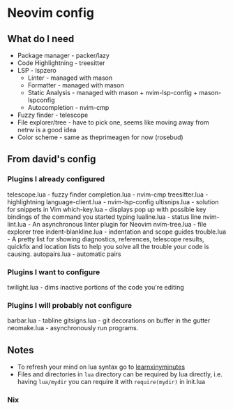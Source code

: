 # Neovim config

## What do I need

- Package manager    - packer/lazy
- Code Highlightning - treesitter
- LSP                - lspzero
    - Linter          - managed with mason
    - Formatter       - managed with mason
    - Static Analysis - managed with mason + nvim-lsp-config + mason-lspconfig
    - Autocompletion  - nvim-cmp
- Fuzzy finder       - telescope
- File explorer/tree - have to pick one, seems like moving away from netrw is a good idea
- Color scheme       - same as theprimeagen for now (rosebud)

## From david's config

### Plugins I already configured

telescope.lua - fuzzy finder
completion.lua - nvim-cmp
treesitter.lua - highlightning
language-client.lua - nvim-lsp-config
ultisnips.lua - solution for snippets in Vim
which-key.lua - displays pop up with possible key bindings of the command you
started typing
lualine.lua - status line
nvim-lint.lua - An asynchronous linter plugin for Neovim
nvim-tree.lua - file explorer tree
indent-blankline.lua - indentation and scope guides
trouble.lua - A pretty list for showing diagnostics, references, telescope
results, quickfix and location lists to help you solve all the trouble your
code is causing.
autopairs.lua - automatic pairs

### Plugins I want to configure

twilight.lua - dims inactive portions of the code you're editing

### Plugins I will probably not configure

barbar.lua - tabline
gitsigns.lua - git decorations on buffer in the gutter
neomake.lua - asynchronously run programs.

## Notes

- To refresh your mind on lua syntax go to
[learnxinyminutes]("https://learnxinyminutes.com/docs/lua/")
- Files and directories in `lua` directory can be required by lua directly,
i.e. having `lua/mydir` you can require it with `require(mydir)` in init.lua

### Nix

